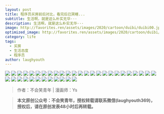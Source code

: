 ```yaml
---
layout: post
title: 程序员买房前后对比，看完后已哭瞎...
subtitle: 生活啊，就是这么朴实无华···
description: 生活啊，就是这么朴实无华···
image: http://favorites.ren/assets/images/2020/cartoon/duibi/duibi00.jpg
optimized_image: http://favorites.ren/assets/images/2020/cartoon/duibi/duibi00.jpg
category: life
tags:
  - 买房
  - 生活态度
  - 程序员
author: laughyouth
---
```


![](http://favorites.ren/assets/images/2020/cartoon/duibi/duibi01.jpg)
![](http://favorites.ren/assets/images/2020/cartoon/duibi/duibi02.jpg)
![](http://favorites.ren/assets/images/2020/cartoon/duibi/duibi03.jpg)
![](http://favorites.ren/assets/images/2020/cartoon/duibi/duibi04.jpg)
![](http://favorites.ren/assets/images/2020/cartoon/duibi/duibi05.jpg)
![](http://favorites.ren/assets/images/2020/cartoon/duibi/duibi06.jpg)
![](http://favorites.ren/assets/images/2020/cartoon/duibi/duibi07.jpg)
![](http://favorites.ren/assets/images/2020/cartoon/duibi/duibi08.jpg)
![](http://favorites.ren/assets/images/2020/cartoon/duibi/duibi09.jpg)
![](http://favorites.ren/assets/images/2020/cartoon/duibi/duibi10.jpg)
![](http://favorites.ren/assets/images/2020/cartoon/duibi/duibi11.jpg)
![](http://favorites.ren/assets/images/2020/cartoon/duibi/duibi12.jpg)
![](http://favorites.ren/assets/images/2020/cartoon/duibi/duibi13.jpg)
![](http://favorites.ren/assets/images/2020/cartoon/duibi/duibi14.jpg)
![](http://favorites.ren/assets/images/2020/cartoon/duibi/duibi15.jpg)
![](http://favorites.ren/assets/images/2020/cartoon/duibi/duibi16.jpg)
![](http://favorites.ren/assets/images/2020/cartoon/duibi/duibi17.jpg)
![](http://favorites.ren/assets/images/2020/cartoon/duibi/duibi18.jpg)
![](http://favorites.ren/assets/images/2020/cartoon/duibi/duibi19.jpg)
![](http://favorites.ren/assets/images/2020/cartoon/duibi/duibi20.jpg)
![](http://favorites.ren/assets/images/2020/cartoon/duibi/duibi21.jpg)
![](http://favorites.ren/assets/images/2020/cartoon/duibi/duibi22.jpg)
![](http://favorites.ren/assets/images/2020/cartoon/duibi/duibi23.jpg)
![](http://favorites.ren/assets/images/2020/cartoon/duibi/duibi24.jpg)
![](http://favorites.ren/assets/images/2020/cartoon/duibi/duibi25.jpg)
![](http://favorites.ren/assets/images/2020/cartoon/duibi/duibi26.jpg)
![](http://favorites.ren/assets/images/2020/cartoon/duibi/duibi27.jpg)
![](http://favorites.ren/assets/images/2020/cartoon/duibi/duibi28.jpg)
![](http://favorites.ren/assets/images/2020/cartoon/duibi/duibi29.jpg)
![](http://favorites.ren/assets/images/2020/cartoon/duibi/duibi30.jpg)
![](http://favorites.ren/assets/images/2020/cartoon/duibi/duibi31.jpg)
![](http://favorites.ren/assets/images/2020/cartoon/duibi/duibi32.jpg)
![](http://favorites.ren/assets/images/2020/cartoon/duibi/duibi33.jpg)
![](http://favorites.ren/assets/images/2020/cartoon/duibi/duibi34.jpg)
![](http://favorites.ren/assets/images/2020/cartoon/duibi/duibi35.jpg)
![](http://favorites.ren/assets/images/2020/cartoon/duibi/duibi36.jpg)
![](http://favorites.ren/assets/images/2020/cartoon/duibi/duibi37.jpg)

>作者：不会笑青年 | 漫画师：Ys

>**本文原创公众号：不会笑青年，授权转载请联系微信(laughyouth369)，授权后，请在原创发表48小时后再转载。**


